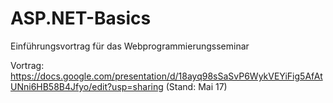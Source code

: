 # ASP.NET-Basics
Einführungsvortrag für das Webprogrammierungsseminar

Vortrag: https://docs.google.com/presentation/d/18ayq98sSaSvP6WykVEYiFig5AfAtUNni6HB58B4Jfyo/edit?usp=sharing (Stand: Mai 17)
